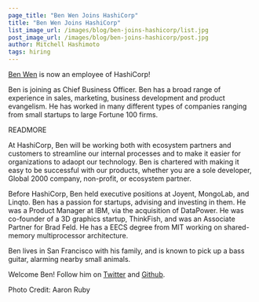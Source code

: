 ```yaml
---
page_title: "Ben Wen Joins HashiCorp"
title: "Ben Wen Joins HashiCorp"
list_image_url: /images/blog/ben-joins-hashicorp/list.jpg
post_image_url: /images/blog/ben-joins-hashicorp/post.jpg
author: Mitchell Hashimoto
tags: hiring
---
```


[Ben Wen](https://www.linkedin.com/pub/ben-wen/1/80b/bb6) is now an employee of
HashiCorp!

Ben is joining as Chief Business Officer. Ben has a broad range of experience
in sales, marketing, business development and product evangelism. He has worked
in many different types of companies ranging from small startups to large
Fortune 100 firms.

READMORE

At HashiCorp, Ben will be working both with ecosystem partners and customers
to streamline our internal processes and to make it easier for organizations
to adaopt our technology. Ben is chartered with making it easy to be successful
with our products, whether you are a sole developer, Global 2000 company, non-profit,
or ecosystem partner.

Before HashiCorp, Ben held executive positions at Joyent, MongoLab, and Linqto. Ben has
a passion for startups, advising and investing in them. He was a Product Manager at IBM,
via the acquisition of DataPower. He was co-founder of a 3D graphics startup, ThinkFish,
and was an Associate Partner for Brad Feld. He has a EECS degree from MIT working on
shared-memory multiprocessor architecture.

Ben lives in San Francisco with his family, and is known to pick up a bass guitar,
alarming nearby small animals.

Welcome Ben! Follow him on [Twitter](https://twitter.com/benwen) and [Github](https://github.com/benzenwen).

Photo Credit: Aaron Ruby

